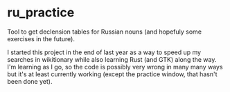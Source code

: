 # ru_practice
Tool to get declension tables for Russian nouns (and hopefuly some exercises in the future).

I started this project in the end of last year as a way to speed up my searches in wikitionary while also learning Rust (and GTK) along the way. I'm learning as I go, so the code is possibly very wrong in many many ways but it's at least currently working (except the practice window, that hasn't been done yet).
